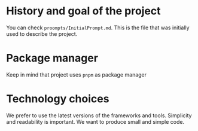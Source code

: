 # History and goal of the project
You can check `proompts/InitialPrompt.md`. This is the file that was initially used
to describe the project.

# Package manager
Keep in mind that project uses `pnpm` as package manager

# Technology choices
We prefer to use the latest versions of the frameworks and tools.
Simplicity and readability is important.
We want to produce small and simple code.

